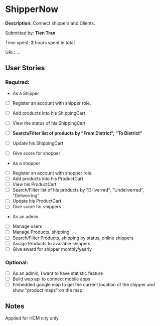 # ShipperNow

**Description:** Connect shippers and Clients.

Submitted by: **Tien Tran**

Time spent: **2** hours spent in total

URL: ...

## User Stories

### Required:
* As a Shipper
* [ ] Register an account with shipper role.
* [ ] Add products into his ShippingCart
* [ ] View the status of his ShippingCart
* [ ] **Search/Filter list of products by "From District", "To District"**
* [ ] Update his ShippingCart
* [ ] Give score for shopper


* As a shopper
* [ ] Register an account with shopper role.
* [ ] Add products into his ProductCart
* [ ] View his ProductCart
* [ ] Search/Filter list of his products by "Diliverred", "Undeliverred", "Deliverring"
* [ ] Update his ProductCart
* [ ] Give score for shippers

* As an admin
* [ ] Manage users
* [ ] Manage Products, shipping
* [ ] Search/Filter Products, shipping by status, online shippers
* [ ] Assign Products to available shippers
* [ ] Give award for shipper monthly/yearly

### Optional:

* [ ] As an admin, I want to have statistic feature
* [ ] Build wep api to connect mobile apps
* [ ] Embedded google map to get the current location of the shipper and show "product maps" on the map

## Notes

Applied for HCM city only.



